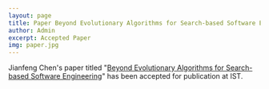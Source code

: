 ```yaml
---
layout: page
title: Paper Beyond Evolutionary Algorithms for Search-based Software Engineering accepted at IST
author: Admin
excerpt: Accepted Paper
img: paper.jpg
---
```


Jianfeng Chen's paper titled "[Beyond Evolutionary Algorithms for Search-based Software Engineering](https://arxiv.org/pdf/1701.07950.pdf)" has been accepted for publication at IST.
